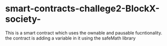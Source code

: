 # smart-contracts-challege2-BlockX-society-
This is a smart contract which uses the ownable and pausable fucntionality. the contract is adding a variable in it using the safeMath library
